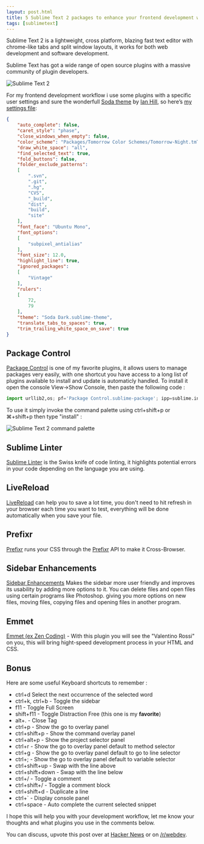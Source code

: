 ```yaml
---
layout: post.html
title: 5 Sublime Text 2 packages to enhance your frontend development workflow
tags: [sublimetext]
---
```

Sublime Text 2 is a lightweight, cross platform, blazing fast text editor with chrome-like tabs and split window layouts, it works for both web development and software development.

Sublime Text has got a wide range of open source plugins with a massive community of plugin developers.

![Sublime Text 2](/assets/posts/sublime.png)

For my frontend development workflow i use some plugins with a specific user settings and sure the wonderfull [Soda theme][0] by [Ian Hill][1], so here’s [my settings file][2]:

``` json
{
    "auto_complete": false,
    "caret_style": "phase",
    "close_windows_when_empty": false,
    "color_scheme": "Packages/Tomorrow Color Schemes/Tomorrow-Night.tmTheme",
    "draw_white_space": "all",
    "find_selected_text": true,
    "fold_buttons": false,
    "folder_exclude_patterns":
    [
        ".svn",
        ".git",
        ".hg",
        "CVS",
        "_build",
        "dist",
        "build",
        "site"
    ],
    "font_face": "Ubuntu Mono",
    "font_options":
    [
        "subpixel_antialias"
    ],
    "font_size": 12.0,
    "highlight_line": true,
    "ignored_packages":
    [
        "Vintage"
    ],
    "rulers":
    [
        72,
        79
    ],
    "theme": "Soda Dark.sublime-theme",
    "translate_tabs_to_spaces": true,
    "trim_trailing_white_space_on_save": true
}

```

## Package Control

[Package Control][3] is one of my favorite plugins, it allows users to manage packages very easily, with one shortcut you have access to a long list of plugins available to install and update is automaticly handled. To install it open the console View->Show Console, then paste the following code :

``` python
import urllib2,os; pf='Package Control.sublime-package'; ipp=sublime.installed_packages_path(); os.makedirs(ipp) if not os.path.exists(ipp) else None; urllib2.install_opener(urllib2.build_opener(urllib2.ProxyHandler())); open(os.path.join(ipp,pf),'wb').write(urllib2.urlopen('http://sublime.wbond.net/'+pf.replace(' ','%20')).read()); print('Please restart Sublime Text to finish installation')
```

To use it simply invoke the command palette using ctrl+shift+p or ⌘+shift+p then type "install" :

![Sublime Text 2 command palette](/assets/posts/sublime-palette.png)

## Sublime Linter

[Sublime Linter][4] is the Swiss knife of code linting, it highlights potential errors in your code depending on the language you are using.

## LiveReload

[LiveReload][5] can help you to save a lot time, you don't need to hit refresh in your browser each time you want to test, everything will be done automatically when you save your file.

## Prefixr

[Prefixr][6] runs your CSS through the [Prefixr][7] API to make it Cross-Browser.

## Sidebar Enhancements

[Sidebar Enhancements][8] Makes the sidebar more user friendly and improves its usability by adding more options to it. You can delete files and open files using certain programs like Photoshop. giving you more options on new files, moving files, copying files and opening files in another program.

## Emmet

[Emmet (ex Zen Coding)][9] - With this plugin you will see the "Valentino Rossi" on you, this will bring hight-speed development process in your HTML and CSS.

## Bonus

Here are some useful Keyboard shortcuts to remember :

*   ctrl+d Select the next occurrence of the selected word
*   ctrl+k, ctrl+b - Toggle the sidebar
*   f11 - Toggle Full Screen
*   shift+f11 - Toggle Distraction Free (this one is my **favorite**)
*   alt+. - Close Tag
*   ctrl+p - Show the go to overlay panel
*   ctrl+shift+p - Show the command overlay panel
*   ctrl+alt+p - Show the project selector panel
*   ctrl+r - Show the go to overlay panel default to method selector
*   ctrl+g - Show the go to overlay panel default to go to line selector
*   ctrl+; - Show the go to overlay panel default to variable selector
*   ctrl+shift+up - Swap with the line above
*   ctrl+shift+down - Swap with the line below
*   ctrl+/ - Toggle a comment
*   ctrl+shift+/ - Toggle a comment block
*   ctrl+shift+d - Duplicate a line
*   ctrl+` - Display console panel
*   ctrl+space - Auto complete the current selected snippet

I hope this will help you with your development workflow, let me know your thoughts and what plugins you use in the comments below.

You can discuss, upvote this post over at [Hacker News][10] or on [/r/webdev][11].

[0]: https://github.com/buymeasoda/soda-theme
[1]: https://github.com/buymeasoda
[2]: https://gist.github.com/daker/5665850
[3]: http://wbond.net/sublime_packages/package_control/
[4]: https://github.com/SublimeLinter/SublimeLinter
[5]: https://github.com/dz0ny/LiveReload-sublimetext2
[6]: http://wbond.net/sublime_packages/prefixr
[7]: http://prefixr.com/
[8]: https://github.com/titoBouzout/SideBarEnhancements
[9]: https://github.com/sergeche/emmet-sublime
[10]: https://news.ycombinator.com/item?id=5783364
[11]: http://www.reddit.com/r/webdev/comments/1f8anb/5_sublime_text_2_packages_to_enhance_your/